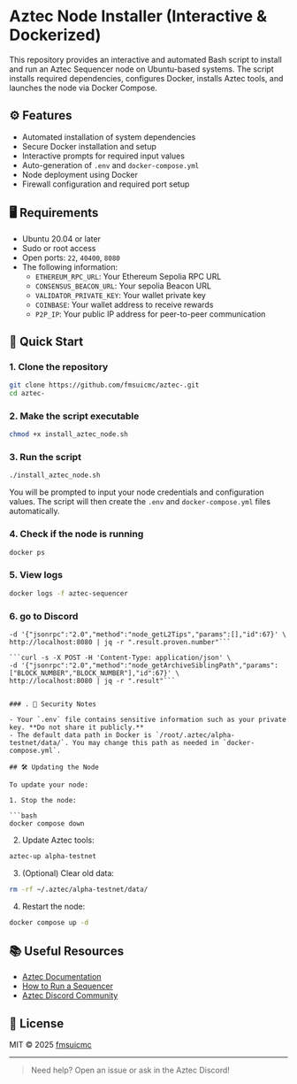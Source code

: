 # Aztec Node Installer (Interactive & Dockerized)

This repository provides an interactive and automated Bash script to install and run an Aztec Sequencer node on Ubuntu-based systems. The script installs required dependencies, configures Docker, installs Aztec tools, and launches the node via Docker Compose.

## ⚙️ Features

- Automated installation of system dependencies
- Secure Docker installation and setup
- Interactive prompts for required input values
- Auto-generation of `.env` and `docker-compose.yml`
- Node deployment using Docker
- Firewall configuration and required port setup

## 🖥️ Requirements

- Ubuntu 20.04 or later
- Sudo or root access
- Open ports: `22`, `40400`, `8080`
- The following information:
  - `ETHEREUM_RPC_URL`: Your Ethereum Sepolia RPC URL
  - `CONSENSUS_BEACON_URL`: Your sepolia Beacon URL
  - `VALIDATOR_PRIVATE_KEY`: Your wallet private key
  - `COINBASE`: Your wallet address to receive rewards
  - `P2P_IP`: Your public IP address for peer-to-peer communication

## 🚀 Quick Start

### 1. Clone the repository

```bash
git clone https://github.com/fmsuicmc/aztec-.git
cd aztec-
```

### 2. Make the script executable

```bash
chmod +x install_aztec_node.sh
```

### 3. Run the script

```bash
./install_aztec_node.sh
```

You will be prompted to input your node credentials and configuration values. The script will then create the `.env` and `docker-compose.yml` files automatically.

### 4. Check if the node is running

```bash
docker ps
```

### 5. View logs

```bash
docker logs -f aztec-sequencer
```
### 6. go to Discord

```curl -s -X POST -H 'Content-Type: application/json' \
-d '{"jsonrpc":"2.0","method":"node_getL2Tips","params":[],"id":67}' \
http://localhost:8080 | jq -r ".result.proven.number"```

```curl -s -X POST -H 'Content-Type: application/json' \
-d '{"jsonrpc":"2.0","method":"node_getArchiveSiblingPath","params":["BLOCK_NUMBER","BLOCK_NUMBER"],"id":67}' \
http://localhost:8080 | jq -r ".result"```


### . 🔐 Security Notes

- Your `.env` file contains sensitive information such as your private key. **Do not share it publicly.**
- The default data path in Docker is `/root/.aztec/alpha-testnet/data/`. You may change this path as needed in `docker-compose.yml`.

## 🛠️ Updating the Node

To update your node:

1. Stop the node:

```bash
docker compose down
```

2. Update Aztec tools:

```bash
aztec-up alpha-testnet
```

3. (Optional) Clear old data:

```bash
rm -rf ~/.aztec/alpha-testnet/data/
```

4. Restart the node:

```bash
docker compose up -d
```

## 📚 Useful Resources

- [Aztec Documentation](https://docs.aztec.network/)
- [How to Run a Sequencer](https://docs.aztec.network/the_aztec_network/guides/run_nodes/how_to_run_sequencer)
- [Aztec Discord Community](https://discord.gg/aztec)

## 📄 License

MIT © 2025 [fmsuicmc](https://github.com/fmsuicmc)

---

> Need help? Open an issue or ask in the Aztec Discord!

